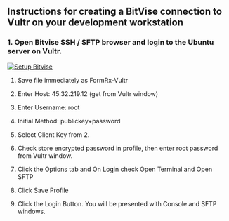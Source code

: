 
## Instructions for creating a BitVise connection to Vultr on your development workstation


### 1. Open Bitvise SSH / SFTP browser and login to the Ubuntu server on Vultr.

[![Setup Bitvise](./images/et0202-02_Bitvise_Setup.png_Bitvise_Setup.png)](./images/et0202-02_Bitvise_Setup.mp4 "Setup Bitvise")


 1. Save file immediately as FormRx-Vultr

 2. Enter Host: 45.32.219.12 (get from Vultr window)

 3. Enter Username: root

 4. Initial Method: publickey+password

 5. Select Client Key from 2.

 7. Check store encrypted password in profile, then enter root password from Vultr window.

 8. Click the Options tab and On Login check Open Terminal and Open SFTP

 9. Click Save Profile

10. Click the Login Button.
    You will be presented with Console and SFTP windows.

